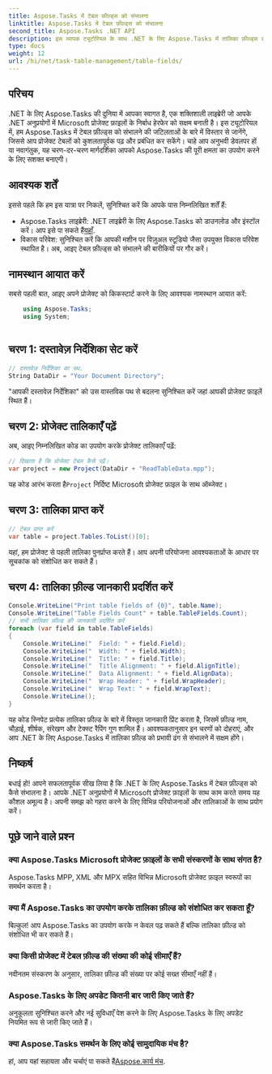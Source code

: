 ```yaml
---
title: Aspose.Tasks में टेबल फ़ील्ड्स को संभालना
linktitle: Aspose.Tasks में टेबल फ़ील्ड्स को संभालना
second_title: Aspose.Tasks .NET API
description: इस व्यापक ट्यूटोरियल के साथ .NET के लिए Aspose.Tasks में तालिका फ़ील्ड्स को संभालने में महारत हासिल करें। प्रोजेक्ट तालिकाओं को सहजता से पढ़ना, प्रदर्शित करना और संशोधित करना सीखें।
type: docs
weight: 12
url: /hi/net/task-table-management/table-fields/
---
```

## परिचय
.NET के लिए Aspose.Tasks की दुनिया में आपका स्वागत है, एक शक्तिशाली लाइब्रेरी जो आपके .NET अनुप्रयोगों में Microsoft प्रोजेक्ट फ़ाइलों के निर्बाध हेरफेर को सक्षम बनाती है। इस ट्यूटोरियल में, हम Aspose.Tasks में टेबल फ़ील्ड्स को संभालने की जटिलताओं के बारे में विस्तार से जानेंगे, जिससे आप प्रोजेक्ट टेबलों को कुशलतापूर्वक पढ़ और प्रबंधित कर सकेंगे। चाहे आप अनुभवी डेवलपर हों या नवागंतुक, यह चरण-दर-चरण मार्गदर्शिका आपको Aspose.Tasks की पूरी क्षमता का उपयोग करने के लिए सशक्त बनाएगी।
## आवश्यक शर्तें
इससे पहले कि हम इस यात्रा पर निकलें, सुनिश्चित करें कि आपके पास निम्नलिखित शर्तें हैं:
- Aspose.Tasks लाइब्रेरी: .NET लाइब्रेरी के लिए Aspose.Tasks को डाउनलोड और इंस्टॉल करें। आप इसे पा सकते हैं[यहाँ](https://releases.aspose.com/tasks/net/).
- विकास परिवेश: सुनिश्चित करें कि आपकी मशीन पर विज़ुअल स्टूडियो जैसा उपयुक्त विकास परिवेश स्थापित है।
अब, आइए टेबल फ़ील्ड्स को संभालने की बारीकियों पर गौर करें।
## नामस्थान आयात करें
सबसे पहली बात, आइए अपने प्रोजेक्ट को किकस्टार्ट करने के लिए आवश्यक नामस्थान आयात करें:
```csharp
    using Aspose.Tasks;
    using System;
    
```
## चरण 1: दस्तावेज़ निर्देशिका सेट करें
```csharp
// दस्तावेज़ निर्देशिका का पथ.
String DataDir = "Your Document Directory";
```
"आपकी दस्तावेज़ निर्देशिका" को उस वास्तविक पथ से बदलना सुनिश्चित करें जहां आपकी प्रोजेक्ट फ़ाइलें स्थित हैं।
## चरण 2: प्रोजेक्ट तालिकाएँ पढ़ें
अब, आइए निम्नलिखित कोड का उपयोग करके प्रोजेक्ट तालिकाएँ पढ़ें:
```csharp
// दिखाता है कि प्रोजेक्ट टेबल कैसे पढ़ें।
var project = new Project(DataDir + "ReadTableData.mpp");
```
 यह कोड आरंभ करता है`Project` निर्दिष्ट Microsoft प्रोजेक्ट फ़ाइल के साथ ऑब्जेक्ट।
## चरण 3: तालिका प्राप्त करें
```csharp
// टेबल प्राप्त करें
var table = project.Tables.ToList()[0];
```
यहां, हम प्रोजेक्ट से पहली तालिका पुनर्प्राप्त करते हैं। आप अपनी परियोजना आवश्यकताओं के आधार पर सूचकांक को संशोधित कर सकते हैं।
## चरण 4: तालिका फ़ील्ड जानकारी प्रदर्शित करें
```csharp
Console.WriteLine("Print table fields of {0}", table.Name);
Console.WriteLine("Table Fields Count" + table.TableFields.Count);
// सभी तालिका फ़ील्ड की जानकारी प्रदर्शित करें
foreach (var field in table.TableFields)
{
    Console.WriteLine("  Field: " + field.Field);
    Console.WriteLine("  Width: " + field.Width);
    Console.WriteLine("  Title: " + field.Title);
    Console.WriteLine("  Title Alignment: " + field.AlignTitle);
    Console.WriteLine("  Data Alignment: " + field.AlignData);
    Console.WriteLine("  Wrap Header: " + field.WrapHeader);
    Console.WriteLine("  Wrap Text: " + field.WrapText);
    Console.WriteLine();
}
```
यह कोड स्निपेट प्रत्येक तालिका फ़ील्ड के बारे में विस्तृत जानकारी प्रिंट करता है, जिसमें फ़ील्ड नाम, चौड़ाई, शीर्षक, संरेखण और टेक्स्ट रैपिंग गुण शामिल हैं।
आवश्यकतानुसार इन चरणों को दोहराएं, और आप .NET के लिए Aspose.Tasks में तालिका फ़ील्ड को प्रभावी ढंग से संभालने में सक्षम होंगे।
## निष्कर्ष
बधाई हो! आपने सफलतापूर्वक सीख लिया है कि .NET के लिए Aspose.Tasks में टेबल फ़ील्ड्स को कैसे संभालना है। आपके .NET अनुप्रयोगों में Microsoft प्रोजेक्ट फ़ाइलों के साथ काम करते समय यह कौशल अमूल्य है। अपनी समझ को गहरा करने के लिए विभिन्न परियोजनाओं और तालिकाओं के साथ प्रयोग करें।
## पूछे जाने वाले प्रश्न
### क्या Aspose.Tasks Microsoft प्रोजेक्ट फ़ाइलों के सभी संस्करणों के साथ संगत है?
Aspose.Tasks MPP, XML और MPX सहित विभिन्न Microsoft प्रोजेक्ट फ़ाइल स्वरूपों का समर्थन करता है।
### क्या मैं Aspose.Tasks का उपयोग करके तालिका फ़ील्ड को संशोधित कर सकता हूँ?
बिल्कुल! आप Aspose.Tasks का उपयोग करके न केवल पढ़ सकते हैं बल्कि तालिका फ़ील्ड को संशोधित भी कर सकते हैं।
### क्या किसी प्रोजेक्ट में टेबल फ़ील्ड की संख्या की कोई सीमाएँ हैं?
नवीनतम संस्करण के अनुसार, तालिका फ़ील्ड की संख्या पर कोई सख्त सीमाएँ नहीं हैं।
### Aspose.Tasks के लिए अपडेट कितनी बार जारी किए जाते हैं?
अनुकूलता सुनिश्चित करने और नई सुविधाएँ पेश करने के लिए Aspose.Tasks के लिए अपडेट नियमित रूप से जारी किए जाते हैं।
### क्या Aspose.Tasks समर्थन के लिए कोई सामुदायिक मंच है?
 हां, आप यहां सहायता और चर्चाएं पा सकते हैं[Aspose.कार्य मंच](https://forum.aspose.com/c/tasks/15).